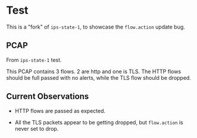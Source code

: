 # Test

This is a "fork" of `ips-state-1`, to showcase the `flow.action` update bug.

## PCAP

From `ips-state-1` test.

This PCAP contains 3 flows. 2 are http and one is TLS. The HTTP flows should
be full passed with no alerts, while the TLS flow should be dropped.

## Current Observations

- HTTP flows are passed as expected.

- All the TLS packets appear to be getting dropped, but `flow.action` is never
  set to drop.
